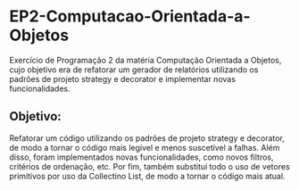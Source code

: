 # EP2-Computacao-Orientada-a-Objetos
Exercício de Programação 2 da matéria Computação Orientada a Objetos, cujo objetivo era de refatorar um gerador de relatórios utilizando os padrões de projeto strategy e decorator e implementar novas funcionalidades.

## Objetivo:
Refatorar um código utilizando os padrões de projeto strategy e decorator, de modo a tornar o código mais legível e menos suscetível a falhas. Além disso, foram implementados novas funcionalidades, como novos filtros, critérios de ordenação, etc. Por fim, também substituí todo o uso de vetores primitivos por uso da Collectino List, de modo a tornar o código mais atual.
